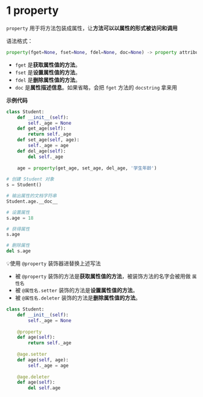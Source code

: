 # 1 property

`property` 用于将方法包装成属性，让**方法可以以属性的形式被访问和调用**

语法格式：

```python
property(fget=None, fset=None, fdel=None, doc=None) -> property attribute
```

- `fget` 是**获取属性值的方法**。
- `fset` 是**设置属性值的方法**。
- `fdel` 是**删除属性值的方法**。
- `doc` 是**属性描述信息**。如果省略，会把 `fget` 方法的 `docstring` 拿来用

**示例代码**

```python
class Student:
    def __init__(self):
        self._age = None
    def get_age(self):
        return self._age
    def set_age(self, age):
        self._age = age
    def del_age(self):
        del self._age
    
    age = property(get_age, set_age, del_age, '学生年龄')
    
# 创建 Student 对象
s = Student()

# 输出属性的文档字符串
Student.age.__doc__

# 设置属性
s.age = 18

# 获得属性
s.age

# 删除属性
del s.age
```



:bulb:使用 `@property` 装饰器进替换上述写法

- 被 `@property` 装饰的方法是**获取属性值的方法**，被装饰方法的名字会被用做 `属性名`
- 被 `@属性名.setter` 装饰的方法是**设置属性值的方法**。
- 被 `@属性名.deleter` 装饰的方法是**删除属性值的方法**。

```python
class Student:
    def __init__(self):
        self._age = None
    
    @property
    def age(self):
        return self._age
    
    @age.setter
    def age(self, age):
        self._age = age
        
    @age.deleter
    def age(self):
        del self.age
```



